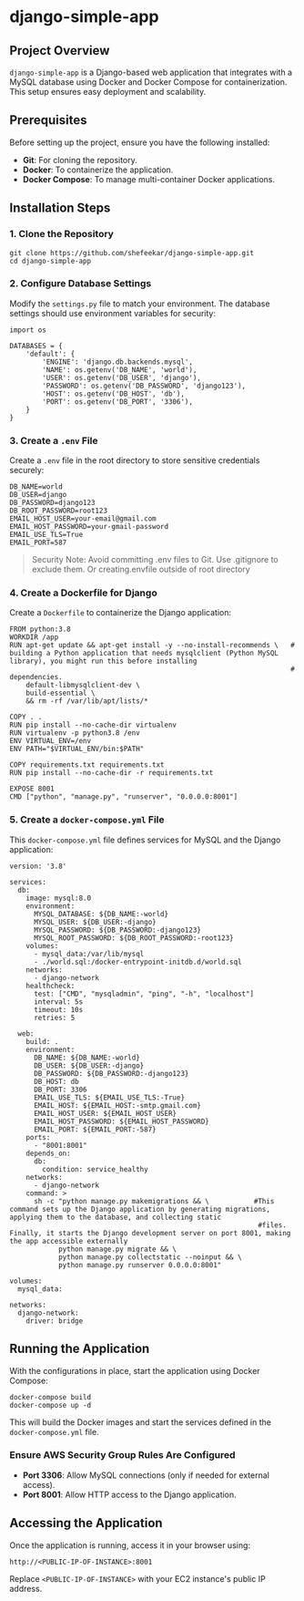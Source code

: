 # django-simple-app

## Project Overview

`django-simple-app` is a Django-based web application that integrates with a MySQL database using Docker and Docker Compose for containerization. This setup ensures easy deployment and scalability.

## Prerequisites

Before setting up the project, ensure you have the following installed:

- **Git**: For cloning the repository.
- **Docker**: To containerize the application.
- **Docker Compose**: To manage multi-container Docker applications.

## Installation Steps

### 1. Clone the Repository

```
git clone https://github.com/shefeekar/django-simple-app.git
cd django-simple-app
```

### 2. Configure Database Settings

Modify the `settings.py` file to match your environment. The database settings should use environment variables for security:

```
import os

DATABASES = {
    'default': {
        'ENGINE': 'django.db.backends.mysql',
        'NAME': os.getenv('DB_NAME', 'world'),
        'USER': os.getenv('DB_USER', 'django'),
        'PASSWORD': os.getenv('DB_PASSWORD', 'django123'),
        'HOST': os.getenv('DB_HOST', 'db'),
        'PORT': os.getenv('DB_PORT', '3306'),
    }
}
```

### 3. Create a `.env` File

Create a `.env` file in the root directory to store sensitive credentials securely:

```
DB_NAME=world
DB_USER=django
DB_PASSWORD=django123
DB_ROOT_PASSWORD=root123
EMAIL_HOST_USER=your-email@gmail.com
EMAIL_HOST_PASSWORD=your-gmail-password
EMAIL_USE_TLS=True
EMAIL_PORT=587
```

> Security Note: Avoid committing .env files to Git. Use .gitignore to exclude them. Or creating.envfile outside of root directory
> 

### 4. Create a Dockerfile for Django

Create a `Dockerfile` to containerize the Django application:

```
FROM python:3.8
WORKDIR /app
RUN apt-get update && apt-get install -y --no-install-recommends \   # building a Python application that needs mysqlclient (Python MySQL library), you might run this before installing 
                                                                     # dependencies.
    default-libmysqlclient-dev \
    build-essential \
    && rm -rf /var/lib/apt/lists/*

COPY . .
RUN pip install --no-cache-dir virtualenv
RUN virtualenv -p python3.8 /env
ENV VIRTUAL_ENV=/env
ENV PATH="$VIRTUAL_ENV/bin:$PATH"

COPY requirements.txt requirements.txt
RUN pip install --no-cache-dir -r requirements.txt

EXPOSE 8001
CMD ["python", "manage.py", "runserver", "0.0.0.0:8001"]
```

### 5. Create a `docker-compose.yml` File

This `docker-compose.yml` file defines services for MySQL and the Django application:

```
version: '3.8'

services:
  db:
    image: mysql:8.0
    environment:
      MYSQL_DATABASE: ${DB_NAME:-world}
      MYSQL_USER: ${DB_USER:-django}
      MYSQL_PASSWORD: ${DB_PASSWORD:-django123}
      MYSQL_ROOT_PASSWORD: ${DB_ROOT_PASSWORD:-root123}
    volumes:
      - mysql_data:/var/lib/mysql
      - ./world.sql:/docker-entrypoint-initdb.d/world.sql
    networks:
      - django-network
    healthcheck:
      test: ["CMD", "mysqladmin", "ping", "-h", "localhost"]
      interval: 5s
      timeout: 10s
      retries: 5

  web:
    build: .
    environment:
      DB_NAME: ${DB_NAME:-world}
      DB_USER: ${DB_USER:-django}
      DB_PASSWORD: ${DB_PASSWORD:-django123}
      DB_HOST: db
      DB_PORT: 3306
      EMAIL_USE_TLS: ${EMAIL_USE_TLS:-True}
      EMAIL_HOST: ${EMAIL_HOST:-smtp.gmail.com}
      EMAIL_HOST_USER: ${EMAIL_HOST_USER}
      EMAIL_HOST_PASSWORD: ${EMAIL_HOST_PASSWORD}
      EMAIL_PORT: ${EMAIL_PORT:-587}
    ports:
      - "8001:8001"
    depends_on:
      db:
        condition: service_healthy
    networks:
      - django-network
    command: >
      sh -c "python manage.py makemigrations && \           #This command sets up the Django application by generating migrations, applying them to the database, and collecting static 
                                                             #files. Finally, it starts the Django development server on port 8001, making the app accessible externally
            python manage.py migrate && \
            python manage.py collectstatic --noinput && \
            python manage.py runserver 0.0.0.0:8001"

volumes:
  mysql_data:

networks:
  django-network:
    driver: bridge
```

## Running the Application

With the configurations in place, start the application using Docker Compose:

```
docker-compose build
docker-compose up -d
```

This will build the Docker images and start the services defined in the `docker-compose.yml` file.

### **Ensure AWS Security Group Rules Are Configured**

- **Port 3306**: Allow MySQL connections (only if needed for external access).
- **Port 8001**: Allow HTTP access to the Django application.

## Accessing the Application

Once the application is running, access it in your browser using:

```
http://<PUBLIC-IP-OF-INSTANCE>:8001
```

Replace `<PUBLIC-IP-OF-INSTANCE>` with your EC2 instance's public IP address.
